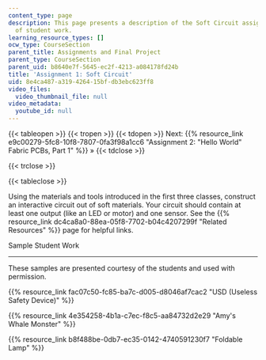 ```yaml
---
content_type: page
description: This page presents a description of the Soft Circuit assignment and examples
  of student work.
learning_resource_types: []
ocw_type: CourseSection
parent_title: Assignments and Final Project
parent_type: CourseSection
parent_uid: b8640e7f-5645-ec2f-4213-a084178fd24b
title: 'Assignment 1: Soft Circuit'
uid: 8e4ca487-a319-4264-15bf-db3ebc623ff8
video_files:
  video_thumbnail_file: null
video_metadata:
  youtube_id: null
---
```


{{< tableopen >}}
{{< tropen >}}
{{< tdopen >}}
Next: {{% resource_link e9c00279-5fc8-10f8-7807-0fa3f98a1cc6 "Assignment 2: \"Hello World\" Fabric PCBs, Part 1" %}} »
{{< tdclose >}}

{{< trclose >}}

{{< tableclose >}}

Using the materials and tools introduced in the first three classes, construct an interactive circuit out of soft materials. Your circuit should contain at least one output (like an LED or motor) and one sensor. See the {{% resource_link dc4ca8a0-88ea-05f8-7702-b04c4207299f "Related Resources" %}} page for helpful links.

Sample Student Work  

----------------------

These samples are presented courtesy of the students and used with permission.

{{% resource_link fac07c50-fc85-ba7c-d005-d8046af7cac2 "USD (Useless Safety Device)" %}}

{{% resource_link 4e354258-4b1a-c7ec-f8c5-aa84732d2e29 "Amy's Whale Monster" %}}

{{% resource_link b8f488be-0db7-ec35-0142-4740591230f7 "Foldable Lamp" %}}